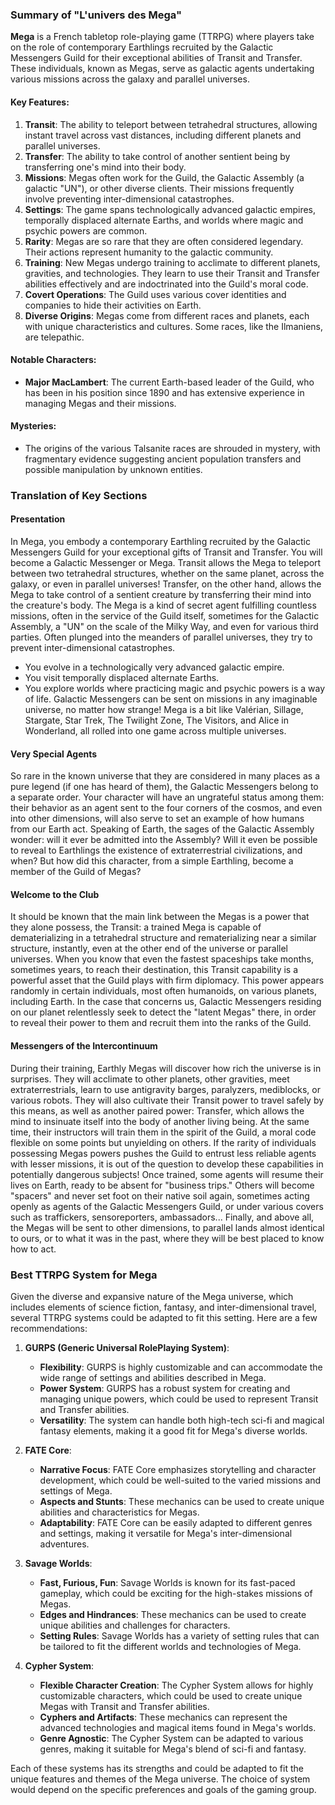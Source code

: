 ### Summary of "L'univers des Mega"

**Mega** is a French tabletop role-playing game (TTRPG) where players take on the role of contemporary Earthlings recruited by the Galactic Messengers Guild for their exceptional abilities of Transit and Transfer. These individuals, known as Megas, serve as galactic agents undertaking various missions across the galaxy and parallel universes.

#### Key Features:
1. **Transit**: The ability to teleport between tetrahedral structures, allowing instant travel across vast distances, including different planets and parallel universes.
2. **Transfer**: The ability to take control of another sentient being by transferring one's mind into their body.
3. **Missions**: Megas often work for the Guild, the Galactic Assembly (a galactic "UN"), or other diverse clients. Their missions frequently involve preventing inter-dimensional catastrophes.
4. **Settings**: The game spans technologically advanced galactic empires, temporally displaced alternate Earths, and worlds where magic and psychic powers are common.
5. **Rarity**: Megas are so rare that they are often considered legendary. Their actions represent humanity to the galactic community.
6. **Training**: New Megas undergo training to acclimate to different planets, gravities, and technologies. They learn to use their Transit and Transfer abilities effectively and are indoctrinated into the Guild's moral code.
7. **Covert Operations**: The Guild uses various cover identities and companies to hide their activities on Earth.
8. **Diverse Origins**: Megas come from different races and planets, each with unique characteristics and cultures. Some races, like the Ilmaniens, are telepathic.

#### Notable Characters:
- **Major MacLambert**: The current Earth-based leader of the Guild, who has been in his position since 1890 and has extensive experience in managing Megas and their missions.

#### Mysteries:
- The origins of the various Talsanite races are shrouded in mystery, with fragmentary evidence suggesting ancient population transfers and possible manipulation by unknown entities.

### Translation of Key Sections

#### Presentation
In Mega, you embody a contemporary Earthling recruited by the Galactic Messengers Guild for your exceptional gifts of Transit and Transfer. You will become a Galactic Messenger or Mega. Transit allows the Mega to teleport between two tetrahedral structures, whether on the same planet, across the galaxy, or even in parallel universes! Transfer, on the other hand, allows the Mega to take control of a sentient creature by transferring their mind into the creature's body. The Mega is a kind of secret agent fulfilling countless missions, often in the service of the Guild itself, sometimes for the Galactic Assembly, a "UN" on the scale of the Milky Way, and even for various third parties. Often plunged into the meanders of parallel universes, they try to prevent inter-dimensional catastrophes.
- You evolve in a technologically very advanced galactic empire.
- You visit temporally displaced alternate Earths.
- You explore worlds where practicing magic and psychic powers is a way of life. Galactic Messengers can be sent on missions in any imaginable universe, no matter how strange! Mega is a bit like Valérian, Sillage, Stargate, Star Trek, The Twilight Zone, The Visitors, and Alice in Wonderland, all rolled into one game across multiple universes.

#### Very Special Agents
So rare in the known universe that they are considered in many places as a pure legend (if one has heard of them), the Galactic Messengers belong to a separate order. Your character will have an ungrateful status among them: their behavior as an agent sent to the four corners of the cosmos, and even into other dimensions, will also serve to set an example of how humans from our Earth act. Speaking of Earth, the sages of the Galactic Assembly wonder: will it ever be admitted into the Assembly? Will it even be possible to reveal to Earthlings the existence of extraterrestrial civilizations, and when? But how did this character, from a simple Earthling, become a member of the Guild of Megas?

#### Welcome to the Club
It should be known that the main link between the Megas is a power that they alone possess, the Transit: a trained Mega is capable of dematerializing in a tetrahedral structure and rematerializing near a similar structure, instantly, even at the other end of the universe or parallel universes. When you know that even the fastest spaceships take months, sometimes years, to reach their destination, this Transit capability is a powerful asset that the Guild plays with firm diplomacy. This power appears randomly in certain individuals, most often humanoids, on various planets, including Earth. In the case that concerns us, Galactic Messengers residing on our planet relentlessly seek to detect the "latent Megas" there, in order to reveal their power to them and recruit them into the ranks of the Guild.

#### Messengers of the Intercontinuum
During their training, Earthly Megas will discover how rich the universe is in surprises. They will acclimate to other planets, other gravities, meet extraterrestrials, learn to use antigravity barges, paralyzers, mediblocks, or various robots. They will also cultivate their Transit power to travel safely by this means, as well as another paired power: Transfer, which allows the mind to insinuate itself into the body of another living being. At the same time, their instructors will train them in the spirit of the Guild, a moral code flexible on some points but unyielding on others. If the rarity of individuals possessing Megas powers pushes the Guild to entrust less reliable agents with lesser missions, it is out of the question to develop these capabilities in potentially dangerous subjects! Once trained, some agents will resume their lives on Earth, ready to be absent for "business trips." Others will become "spacers" and never set foot on their native soil again, sometimes acting openly as agents of the Galactic Messengers Guild, or under various covers such as traffickers, sensoreporters, ambassadors... Finally, and above all, the Megas will be sent to other dimensions, to parallel lands almost identical to ours, or to what it was in the past, where they will be best placed to know how to act.

### Best TTRPG System for Mega

Given the diverse and expansive nature of the Mega universe, which includes elements of science fiction, fantasy, and inter-dimensional travel, several TTRPG systems could be adapted to fit this setting. Here are a few recommendations:

1. **GURPS (Generic Universal RolePlaying System)**:
   - **Flexibility**: GURPS is highly customizable and can accommodate the wide range of settings and abilities described in Mega.
   - **Power System**: GURPS has a robust system for creating and managing unique powers, which could be used to represent Transit and Transfer abilities.
   - **Versatility**: The system can handle both high-tech sci-fi and magical fantasy elements, making it a good fit for Mega's diverse worlds.

2. **FATE Core**:
   - **Narrative Focus**: FATE Core emphasizes storytelling and character development, which could be well-suited to the varied missions and settings of Mega.
   - **Aspects and Stunts**: These mechanics can be used to create unique abilities and characteristics for Megas.
   - **Adaptability**: FATE Core can be easily adapted to different genres and settings, making it versatile for Mega's inter-dimensional adventures.

3. **Savage Worlds**:
   - **Fast, Furious, Fun**: Savage Worlds is known for its fast-paced gameplay, which could be exciting for the high-stakes missions of Megas.
   - **Edges and Hindrances**: These mechanics can be used to create unique abilities and challenges for characters.
   - **Setting Rules**: Savage Worlds has a variety of setting rules that can be tailored to fit the different worlds and technologies of Mega.

4. **Cypher System**:
   - **Flexible Character Creation**: The Cypher System allows for highly customizable characters, which could be used to create unique Megas with Transit and Transfer abilities.
   - **Cyphers and Artifacts**: These mechanics can represent the advanced technologies and magical items found in Mega's worlds.
   - **Genre Agnostic**: The Cypher System can be adapted to various genres, making it suitable for Mega's blend of sci-fi and fantasy.

Each of these systems has its strengths and could be adapted to fit the unique features and themes of the Mega universe. The choice of system would depend on the specific preferences and goals of the gaming group.